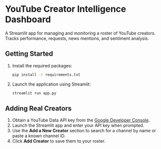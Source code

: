 # YouTube Creator Intelligence Dashboard

A Streamlit app for managing and monitoring a roster of YouTube creators. Tracks performance, requests, news mentions, and sentiment analysis.

## Getting Started

1. Install the required packages:

   ```bash
   pip install -r requirements.txt
   ```

2. Launch the application using Streamlit:

   ```bash
   streamlit run app.py
   ```

## Adding Real Creators

1. Obtain a YouTube Data API key from the [Google Developer Console](https://console.cloud.google.com/).
2. Launch the Streamlit app and enter your API key when prompted.
3. Use the **Add a New Creator** section to search for a channel by name or paste a known channel ID.
4. Click **Add Creator** to save them to your roster.
